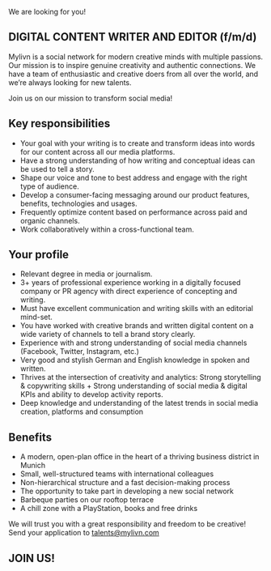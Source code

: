 We are looking for you!

## DIGITAL CONTENT WRITER AND EDITOR (f/m/d)

Mylivn is a social network for modern creative minds with multiple passions. Our mission is to inspire genuine creativity and authentic connections. We have a team of enthusiastic and creative doers from all over the world, and we’re always looking for new talents.

Join us on our mission to transform social media! 

## Key responsibilities
- Your goal with your writing is to create and transform ideas into words for our content across all our media platforms.
- Have a strong understanding of how writing and conceptual ideas can be used to tell a story.  
- Shape our voice and tone to best address and engage with the right type of audience.
- Develop a consumer-facing messaging around our product features, benefits, technologies and usages.
- Frequently optimize content based on performance across paid and organic channels.
- Work collaboratively within a cross-functional team. 

## Your profile
- Relevant degree in media or journalism.
- 3+ years of professional experience working in a digitally focused company or PR agency with direct experience of concepting and writing.
- Must have excellent communication and writing skills with an editorial mind-set.
- You have worked with creative brands and written digital content on a wide variety of channels to tell a brand story clearly.
- Experience with and strong understanding of social media channels (Facebook, Twitter, Instagram, etc.)
- Very good and stylish German and English knowledge in spoken and written.
- Thrives at the intersection of creativity and analytics: Strong storytelling & copywriting skills + Strong understanding of social media & digital KPIs and ability to develop activity reports.
- Deep knowledge and understanding of the latest trends in social media creation, platforms and consumption

## Benefits
- A modern, open-plan office in the heart of a thriving business district in Munich 
- Small, well-structured teams with international colleagues 
- Non-hierarchical structure and a fast decision-making process 
- The opportunity to take part in developing a new social network 
- Barbeque parties on our rooftop terrace 
- A chill zone with a PlayStation, books and free drinks

We will trust you with a great responsibility and freedom to be creative!
Send your application to talents@mylivn.com

## JOIN US!

